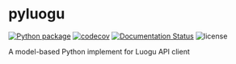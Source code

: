 # pyluogu

[![Python package](https://github.com/piterator-org/pyluogu/actions/workflows/python-package.yml/badge.svg)](https://github.com/piterator-org/pyluogu/actions/workflows/python-package.yml)
[![codecov](https://codecov.io/gh/piterator-org/pyluogu/graph/badge.svg)](https://codecov.io/gh/piterator-org/pyluogu)
[![Documentation Status](https://readthedocs.org/projects/pyluogu/badge/)](https://pyluogu.readthedocs.io/zh_CN/latest/)
![license](https://img.shields.io/github/license/piterator-org/pyluogu)

A model-based Python implement for Luogu API client
